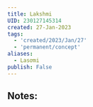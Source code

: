 ```yaml
---
title: Lakshmi
UID: 230127145314
created: 27-Jan-2023
tags:
  - 'created/2023/Jan/27'
  - 'permanent/concept'
aliases:
  - Lasơmi
publish: False
---
```

## Notes:




